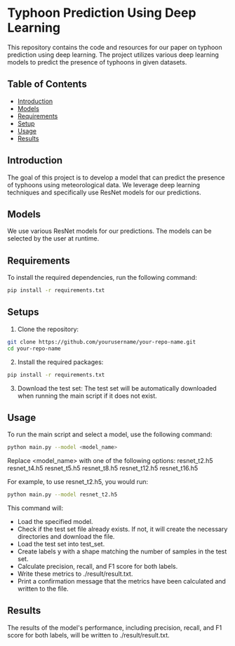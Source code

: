 # Typhoon Prediction Using Deep Learning

This repository contains the code and resources for our paper on typhoon prediction using deep learning. The project utilizes various deep learning models to predict the presence of typhoons in given datasets.

## Table of Contents

- [Introduction](#introduction)
- [Models](#models)
- [Requirements](#requirements)
- [Setup](#setup)
- [Usage](#usage)
- [Results](#results)

## Introduction

The goal of this project is to develop a model that can predict the presence of typhoons using meteorological data. We leverage deep learning techniques and specifically use ResNet models for our predictions.

## Models

We use various ResNet models for our predictions. The models can be selected by the user at runtime.

## Requirements

To install the required dependencies, run the following command:

```bash
pip install -r requirements.txt
```

## Setups
1. Clone the repository:
```bash
git clone https://github.com/yourusername/your-repo-name.git
cd your-repo-name
```

2. Install the required packages:
```bash
pip install -r requirements.txt
```

3. Download the test set:
The test set will be automatically downloaded when running the main script if it does not exist.

## Usage
To run the main script and select a model, use the following command:
```bash
python main.py --model <model_name>
```
Replace <model_name> with one of the following options:
resnet_t2.h5
resnet_t4.h5
resnet_t5.h5
resnet_t8.h5
resnet_t12.h5
resnet_t16.h5

For example, to use resnet_t2.h5, you would run:
```bash
python main.py --model resnet_t2.h5
```

This command will:
- Load the specified model.
- Check if the test set file already exists. If not, it will create the necessary directories and download the file.
- Load the test set into test_set.
- Create labels y with a shape matching the number of samples in the test set.
- Calculate precision, recall, and F1 score for both labels.
- Write these metrics to ./result/result.txt.
- Print a confirmation message that the metrics have been calculated and written to the file.

## Results
The results of the model's performance, including precision, recall, and F1 score for both labels, will be written to ./result/result.txt.

